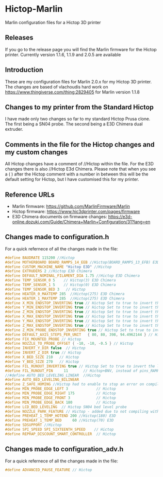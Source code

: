 # Hictop-Marlin
Marlin configuration files for a Hictop 3D printer

## Releases
If you go to the release page you will find the Marlin firmware for the Hictop printer. Currently version 1.1.6, 1.1.9 and 2.0.5 are available

## Introduction
These are my configuration files for Marlin 2.0.x for my Hictop 3D printer. 
The changes are based of vlachoudis hard work on https://www.thingiverse.com/thing:2829405 for Marlin version 1.1.8

## Changes to my printer from the Standard Hictop
I have made only two changes so far to my standard Hictop Prusa clone.
The first being a SN04 probe. 
The second being a E3D Chimera dual extruder. 

## Comments in the file for the Hictop changes and my custom changes
All Hictop changes have a comment of //Hictop within the file.
For the E3D changes there is also //Hictop E3d Chimera. 
Please note that when you see a ( ) after the Hictop comment with a number in between this will be the default setting for Hictop, but I have customised this for my printer.

## Reference URLs
* Marlin firmware: https://github.com/MarlinFirmware/Marlin
* Hictop firmware: https://www.hic3dprinter.com/pages/firmware
* E3D Chimera documents on firmware changes: https://e3d-online.dozuki.com/Guide/Chimera+Marlin+Configuration/31?lang=en

## Changes made to configuration.h
For a quick refernece of all the changes made in the file:
```c
#define BAUDRATE 115200 //Hictop
#define MOTHERBOARD BOARD_RAMPS_14_EEB //Hictop(BOARD_RAMPS_13_EFB) E3D
#define CUSTOM_MACHINE_NAME "Hictop E3D" //Hictop
#define EXTRUDERS 2 //Hictop E3D Chimera
#define DEFAULT_NOMINAL_FILAMENT_DIA 1.75 //Hictop E3D Chimera
#define TEMP_SENSOR_0 5    // Hictop(3) E3D Chimera
#define TEMP_SENSOR_1 5    // Hictop(0) E3D Chimera
#define TEMP_SENSOR_BED 3   // Hictop
#define HEATER_0_MAXTEMP 285  //Hictop(275) E3D Chimera
#define HEATER_1_MAXTEMP 285  //Hictop(275) E3D Chimera
#define X_MIN_ENDSTOP_INVERTING true // Hictop Set to true to invert the logic of the endstop.
#define Y_MIN_ENDSTOP_INVERTING true // Hictop Set to true to invert the logic of the endstop.
#define Z_MIN_ENDSTOP_INVERTING true // Hictop Set to true to invert the logic of the endstop.
#define X_MAX_ENDSTOP_INVERTING true // Hictop Set to true to invert the logic of the endstop.
#define Y_MAX_ENDSTOP_INVERTING true // Hictop Set to true to invert the logic of the endstop.
#define Z_MAX_ENDSTOP_INVERTING true // Hictop Set to true to invert the logic of the endstop.
#define Z_MIN_PROBE_ENDSTOP_INVERTING true // Hictop Set to true to invert the logic of the probe.
#define DEFAULT_AXIS_STEPS_PER_UNIT   { 80, 80, 398, 94.4962144 } // Hictop
#define FIX_MOUNTED_PROBE // Hictop
#define NOZZLE_TO_PROBE_OFFSET { -10, -10, -0.5 } // Hictop
#define INVERT_Y_DIR false  // Hictop
#define INVERT_Z_DIR true // Hictop
#define X_BED_SIZE 210   // Hictop
#define Y_BED_SIZE 270   // Hictop
#define FIL_RUNOUT_INVERTING true // Hictop Set to true to invert the logic of the sensor.
#define FIL_RUNOUT_PIN     11       // Hictop+BNV, instead of pins_RAMPS.h
//#define AUTO_BED_LEVELING_LINEAR  //Hictop
#define AUTO_BED_LEVELING_BILINEAR
#define Z_SAFE_HOMING //Hictop had to enable to stop an error on compile
#define MIN_PROBE_EDGE_LEFT 3             // Hictop
#define MIN_PROBE_EDGE_RIGHT 175          // Hictop
#define MIN_PROBE_EDGE_FRONT 3            // Hictop
#define MIN_PROBE_EDGE_BACK 180           // Hictop
#define LCD_BED_LEVELING  // Hictop SN04 bed level probe
#define NOZZLE_PARK_FEATURE // Hictop - added due to not compiling with ADVANCED_PAUSE_FEATURE
#define PREHEAT_1_TEMP_HOTEND 200 //Hictop(180) E3D
#define PREHEAT_1_TEMP_BED     60 //Hictop(70) E3D
#define SDSUPPORT //Hictop
#define SPI_SPEED SPI_SIXTEENTH_SPEED    // Hictop
#define REPRAP_DISCOUNT_SMART_CONTROLLER  // Hictop
```
## Changes made to configuration_adv.h
For a quick refernece of all the changes made in the file:
```c
#define ADVANCED_PAUSE_FEATURE // Hictop
```


